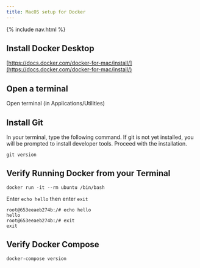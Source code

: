 ```yaml
---
title: MacOS setup for Docker
---
```


{% include nav.html %}


## Install Docker Desktop

[https://docs.docker.com/docker-for-mac/install/](https://docs.docker.com/docker-for-mac/install/)

## Open a terminal

Open terminal (in Applications/Utilities)

## Install Git
In your terminal, type the following command. If git is not yet installed, you will be prompted to install developer tools.  Proceed with the installation.

```shell
git version
```

## Verify Running Docker from your Terminal

```shell
docker run -it --rm ubuntu /bin/bash
```

Enter `echo hello` then enter `exit`

```output
root@653eeaeb274b:/# echo hello
hello
root@653eeaeb274b:/# exit
exit
```

## Verify Docker Compose

```
docker-compose version
```
